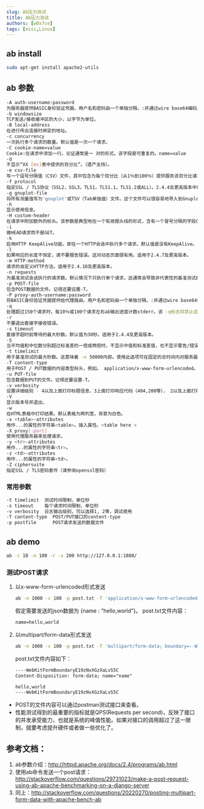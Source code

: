 ```yaml
---
slug: Ab压力测试
title: Ab压力测试
authors: [w0x7ce]
tags: [misc,Linux]
---
```



## ab install

```bash
sudo apt-get install apache2-utils
```

## ab 参数

```bash
-A auth-username:password
为服务器提供BASIC身份验证凭据。用户名和密码由一个单独分隔，:并通过wire base64编码发送。无论服务器是否需要它，都会发送该字符串（即，已发送401认证）。
-b windowsize
TCP发送/接收缓冲区的大小，以字节为单位。
-B local-address
在进行传出连接时绑定的地址。
-c concurrency
一次执行多个请求的数量。默认值是一次一个请求。
-C cookie-name=value
Cookie:在请求中添加一行。论证通常是一 对的形式。该字段是可重复的。name=value
-d
不显示“XX [ms]表中提供的百分比”。（遗产支持）。
-e csv-file
写一个逗号分隔值（CSV）文件，其中包含为每个百分比（从1％到100％）提供服务该百分比请求所用的时间（以毫秒为单位）。这通常比'gnuplot'文件更有用; 因为结果已经“装箱”了。
-f protocol
指定SSL / TLS协议（SSL2，SSL3，TLS1，TLS1.1，TLS1.2或ALL）。2.4.4及更高版本中提供了TLS1.1和TLS1.2支持。
-g gnuplot-file
将所有测量值写为'gnuplot'或TSV（Tab单独值）文件。这个文件可以很容易地导入到Gnuplot，IDL，Mathematica，Igor甚至Excel等软件包中。标签位于文件的第一行。
-h
显示使用信息。
-H custom-header
在请求中附加额外的标头。该参数是典型地在一个有效报头线的形式，含有一个冒号分隔的字段值对（即，"Accept-Encoding: zip/zop;8bit"）。
-i
做HEAD请求而不是GET。
-k
启用HTTP KeepAlive功能，即在一个HTTP会话中执行多个请求。默认值是没有KeepAlive。
-l
如果响应的长度不恒定，请不要报告错误。这对动态页面很有用。适用于2.4.7及更高版本。
-m HTTP-method
请求的自定义HTTP方法。适用于2.4.10及更高版本。
-n requests
为基准测试会话执行的请求数。默认情况下只执行单个请求，这通常会导致非代表性的基准测试结果。
-p POST-file
包含POST数据的文件。记得还要设置-T。
-P proxy-auth-username:password
将BASIC身份验证凭据提供给代理路由。用户名和密码由一个单独分隔，:并通过wire base64编码发送。无论代理是否需要它，都会发送该字符串（即，已发送407代理身份验证）。
-q
处理超过150个请求时，每10％或100个请求左右ab输出进度计数stderr。该 -q标志将禁止这些消息。
-r
不要退出套接字接收错误。
-s timeout
套接字超时前等待的最大秒数。默认值为30秒。适用于2.4.4及更高版本。
-S
当平均值和中位数分别超过标准差的一倍或两倍时，不显示中值和标准差值，也不显示警告/错误消息。默认为min / avg / max值。（遗产支持）。
-t timelimit
用于基准测试的最大秒数。这意味着 -n 50000内部。使用此选项可在固定的总时间内对服务器进行基准测试。默认情况下没有时间限制。
-T content-type
用于POST / PUT数据的内容类型标头，例如。 application/x-www-form-urlencoded。默认是text/plain。
-u PUT-file
包含数据到PUT的文件。记得还要设置-T。
-v verbosity
设置详细级别 - 4以及上面打印标题信息，3上面打印响应代码（404,200等）， 2以及上面打印警告和信息。
-V
显示版本号并退出。
-w
在HTML表格中打印结果。默认表格为两列宽，背景为白色。
-x <table>-attributes
用作...的属性的字符串<table>。插入属性。<table here >
-X proxy[:port]
使用代理服务器来处理请求。
-y <tr>-attributes
用作...的属性的字符串<tr>。
-z <td>-attributes
用作...的属性的字符串<td>。
-Z ciphersuite
指定SSL / TLS密码套件（请参阅openssl密码）
```

### 常用参数

```txt
-t timelimit  测试时间限制，单位秒
-s timeout    每个请求时间限制，单位秒
-v verbosity  日志输出级别，可以选择1, 2等，调试使用
-T content-type  POST/PUT接口的content-type
-p postfile      POST请求发送的数据文件
```

## ab demo

```bash
ab -c 10 -n 100 -r -s 200 http://127.0.0.1:1080/
```

### 测试POST请求

1. 以x-www-form-urlencoded形式发送

    ```bash
    ab -n 1000 -c 100 -p post.txt -T 'application/x-www-form-urlencoded' http://www.test.com/test/api
    ```

    假定需要发送的json数据为 {name : “hello,world”}。
    post.txt文件内容：

    ```txt
    name=hello,world
    ```

2. 以multipart/form-data形式发送

    ```bash
    ab -n 1000 -c 100 -p post.txt -T 'multipart/form-data; boundary=--WebKitFormBoundaryE19zNvXGzXaLvS5C' http://www.test.com/test/api
    ```

    post.txt文件内容如下：

    ```post.txt
    ----WebKitFormBoundaryE19zNvXGzXaLvS5C
    Content-Disposition: form-data; name="name"

    hello,world
    ----WebKitFormBoundaryE19zNvXGzXaLvS5C
    ```

- POST的文件内容可以通过postman测试接口来查看。
- 性能测试得到的最重要的指标就是QPS(Requests per second)，反映了接口的并发承受能力，也就是系统的峰值性能。如果对接口的调用超过了这一限制，就要考虑提升硬件或者做一些优化了。

## 参考文档：

1. ab参数介绍：<http://httpd.apache.org/docs/2.4/programs/ab.html>
2. 使用ab命令发送一个post请求：<http://stackoverflow.com/questions/29731023/make-a-post-request-using-ab-apache-benchmarking-on-a-django-server>
3. 同上：<http://stackoverflow.com/questions/20220270/posting-multipart-form-data-with-apache-bench-ab>